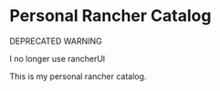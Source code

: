 # Personal Rancher Catalog

DEPRECATED WARNING

I no longer use rancherUI

This is my personal rancher catalog.
